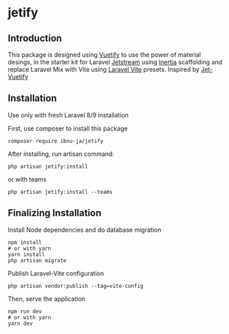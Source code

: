 # jetify

## Introduction

This package is designed using [Vuetify](https://vuetifyjs.com) to use the power of material desings, in the starter kit for Laravel [Jetstream](https://jetstream.laravel.com) using [Inertia](https://jetstream.laravel.com/2.x/stacks/inertia.html) scaffolding and replace Laravel Mix with Vite using [Laravel Vite](https://github.com/innocenzi/laravel-vite) presets. Inspired by [Jet-Vuetify](https://github.com/AreWebs/Jet-Vuetify)

## Installation 

Use only with fresh Laravel 8/9 installation

First, use composer to install this package

```
composer require ibnu-ja/jetify
```

After installing, run artisan command:

```
php artisan jetify:install
```

or with teams
```
php artisan jetify:install --teams
```

## Finalizing Installation

Install Node dependencies and do database migration

```
npm install
# or with yarn
yarn install
php artisan migrate
```
Publish Laravel-Vite configuration
```
php artisan vendor:publish --tag=vite-config
```
Then, serve the application

```
npm run dev
# or with yarn
yarn dev
```
